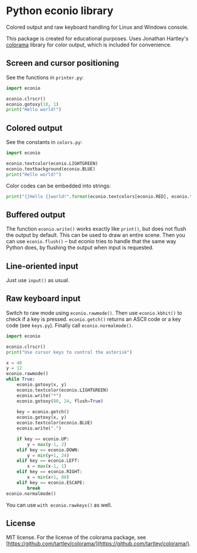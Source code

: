 # Python econio library

Colored output and raw keyboard handling for Linux and Windows console.

This package is created for educational purposes. Uses Jonathan Hartley's [colorama](https://github.com/tartley/colorama) library 
for color output, which is included for convenience.


## Screen and cursor positioning

See the functions in `printer.py`:

```python
import econio

econio.clrscr()
econio.gotoxy(10, 1)
print("Hello world!")
```


## Colored output

See the constants in `colors.py`:

```python
import econio

econio.textcolor(econio.LIGHTGREEN)
econio.textbackground(econio.BLUE)
print("Hello world!")
```

Color codes can be embedded into strings:

```python
print("{}Hello {}world!".format(econio.textcolors[econio.RED], econio.textcolors[econio.GREEN]))
```


## Buffered output

The function `econio.write()` works exactly like `print()`, but does not
flush the output by default. This can be used to draw an entire scene.
Then you can use `econio.flush()` – but econio tries to handle that
the same way Python does, by flushing the output when input is requested.


## Line-oriented input

Just use `input()` as usual.


## Raw keyboard input

Switch to raw mode using `econio.rawmode()`. Then use `econio.kbhit()` to check
if a key is pressed. `econio.getch()` returns an ASCII code or a key code
(see `keys.py`). Finally call `econio.normalmode()`.

```python
import econio

econio.clrscr()
print("Use cursor keys to control the asterisk")

x = 40
y = 12
econio.rawmode()
while True:
    econio.gotoxy(x, y)
    econio.textcolor(econio.LIGHTGREEN)
    econio.write("*")
    econio.gotoxy(80, 24, flush=True)
    
    key = econio.getch()
    econio.gotoxy(x, y)
    econio.textcolor(econio.BLUE)
    econio.write(".")

    if key == econio.UP:
        y = max(y-1, 2)
    elif key == econio.DOWN:
        y = min(y+1, 24)
    elif key == econio.LEFT:
        x = max(x-1, 1)
    elif key == econio.RIGHT:
        x = min(x+1, 80)
    elif key == econio.ESCAPE:
        break
econio.normalmode()
```

You can use `with econio.rawkeys()` as well.

## License

MIT license. For the license of the colorama package, see [https://github.com/tartley/colorama/](https://github.com/tartley/colorama/).
